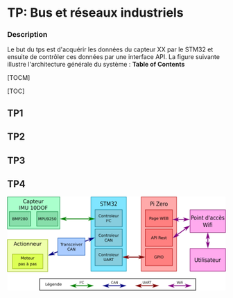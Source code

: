# TP:  Bus et réseaux industriels
### Description
Le but du tps est d'acquérir les données du capteur XX par le STM32 et ensuite de contrôler ces données par une interface API.
La figure suivante illustre l'architecture générale du système :
**Table of Contents**

[TOCM]

[TOC]

## TP1
## TP2
## TP3
## TP4

![Structure du projet](/images/TP_complet.png "Structure du projet")
